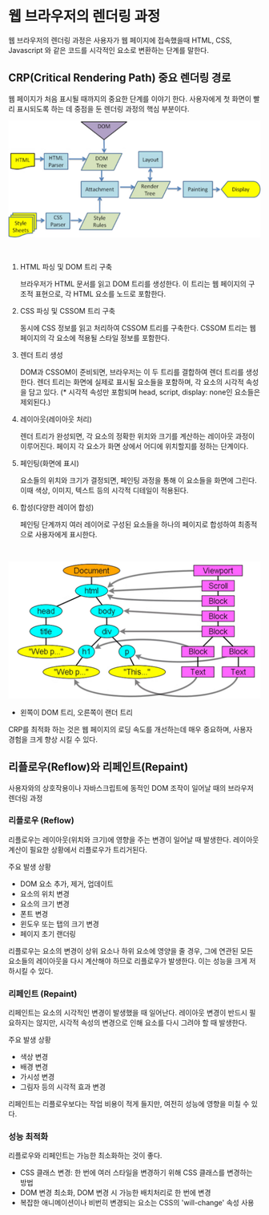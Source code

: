 # 웹 브라우저의 렌더링 과정

웹 브라우저의 렌더링 과정은 사용자가 웹 페이지에 접속했을때 HTML, CSS, Javascript 와 같은 코드를 시각적인 요소로 변환하는 단계를 말한다.

## CRP(Critical Rendering Path) 중요 렌더링 경로

웹 페이지가 처음 표시될 때까지의 중요한 단계를 이야기 한다. 사용자에게 첫 화면이 빨리 표시되도록 하는 데 중점을 둔 렌더링 과정의 핵심 부분이다. 

![Critical Rendering Path](https://raw.githubusercontent.com/devvara/support-repo/master/media/images/log/web-api/browser-rendering.png)

<br/>

1. HTML 파싱 및 DOM 트리 구축

   브라우저가 HTML 문서를 읽고 DOM 트리를 생성한다. 이 트리는 웹 페이지의 구조적 표현으로, 각 HTML 요소를 노드로 포함한다.

2. CSS 파싱 및 CSSOM 트리 구축

   동시에 CSS 정보를 읽고 처리하여 CSSOM 트리를 구축한다. CSSOM 트리는 웹 페이지의 각 요소에 적용될 스타일 정보를 포함한다.

3. 렌더 트리 생성

   DOM과 CSSOM이 준비되면, 브라우저는 이 두 트리를 결합하여 렌더 트리를 생성한다. 렌더 트리는 화면에 실제로 표시될 요소들을 포함하며, 각 요소의 시각적 속성을 담고 있다.
   (* 시각적 속성만 포함되며 head, script, display: none인 요소들은 제외된다.)

4. 레이아웃(레이아웃 처리)

   렌더 트리가 완성되면, 각 요소의 정확한 위치와 크기를 계산하는 레이아웃 과정이 이루어진다. 페이지 각 요소가 화면 상에서 어디에 위치할지를 정하는 단계이다.

5. 페인팅(화면에 표시)

   요소들의 위치와 크기가 결정되면, 페인팅 과정을 통해 이 요소들을 화면에 그린다. 이때 색상, 이미지, 텍스트 등의 시각적 디테일이 적용된다.

6. 합성(다양한 레이어 합성)

   페인팅 단계까지 여러 레이어로 구성된 요소들을 하나의 페이지로 합성하여 최종적으로 사용자에게 표시한다.

<br/>

![Critical Rendering Path](https://raw.githubusercontent.com/devvara/support-repo/master/media/images/log/web-api/browser-rendering-layout.png)

- 왼쪽이 DOM 트리, 오른쪽이 랜더 트리

CRP를 최적화 하는 것은 웹 페이지의 로딩 속도를 개선하는데 매우 중요하며, 사용자 경험을 크게 향상 시킬 수 있다. 

## 리플로우(Reflow)와 리페인트(Repaint)

사용자와의 상호작용이나 자바스크립트에 동적인 DOM 조작이 일어날 때의 브라우저 렌더링 과정

### 리플로우 (Reflow)

리플로우는 레이아웃(위치와 크기)에 영향을 주는 변경이 일어날 때 발생한다.  레이아웃 계산이 필요한 상황에서 리플로우가 트리거된다. 

주요 발생 상황
- DOM 요소 추가, 제거, 업데이트
- 요소의 위치 변경
- 요소의 크기 변경
- 폰트 변경
- 윈도우 또는 탭의 크기 변경
- 페이지 초기 랜더링

리플로우는 요소의 변경이 상위 요소나 하위 요소에 영양을 줄 경우, 그에 연관된 모든 요소들의 레이아웃을 다시 계산해야 하므로 리플로우가 발생한다. 이는 성능을 크게 저하시킬 수 있다.

### 리페인트 (Repaint)

리페인트는 요소의 시각적인 변경이 발생했을 때 일어난다. 레이아웃 변경이 반드시 필요하지는 않지만, 시각적 속성의 변경으로 인해 요소를 다시 그려야 할 때 발생한다.

주요 발생 상황
- 색상 변경
- 배경 변경
- 가시성 변경
- 그림자 등의 시각적 효과 변경
  
리페인트는 리플로우보다는 작업 비용이 적게 들지만, 여전히 성능에 영향을 미칠 수 있다.

### 성능 최적화

리플로우와 리페인트는 가능한 최소화하는 것이 좋다.
- CSS 클래스 변경: 한 번에 여러 스타일을 변경하기 위해 CSS 클래스를 변경하는 방법
- DOM 변경 최소화, DOM 변경 시 가능한 배치처리로 한 번에 변경
- 복잡한 애니메이션이나 비번히 변경되는 요소는 CSS의 'will-change' 속성 사용
